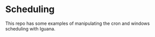 <h1>Scheduling</h1>

This repo has some examples of manipulating the cron and windows scheduling with Iguana.
